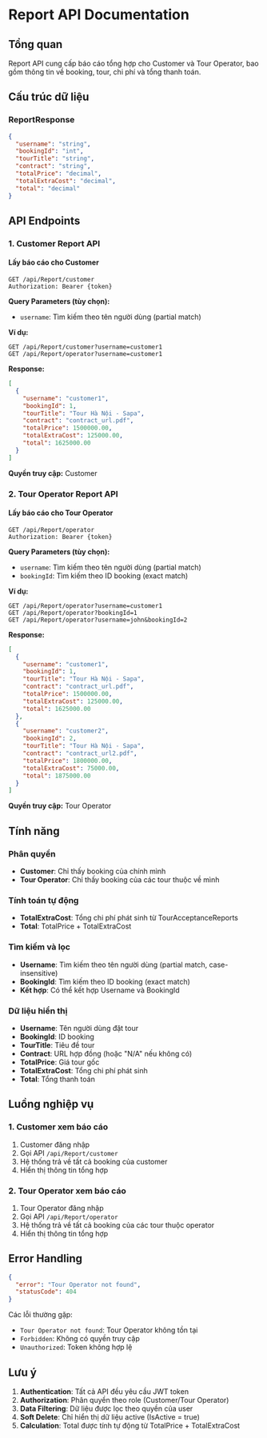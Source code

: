 # Report API Documentation

## Tổng quan

Report API cung cấp báo cáo tổng hợp cho Customer và Tour Operator, bao gồm thông tin về booking, tour, chi phí và tổng thanh toán.

## Cấu trúc dữ liệu

### ReportResponse
```json
{
  "username": "string",
  "bookingId": "int",
  "tourTitle": "string", 
  "contract": "string",
  "totalPrice": "decimal",
  "totalExtraCost": "decimal",
  "total": "decimal"
}
```

## API Endpoints

### 1. Customer Report API

#### Lấy báo cáo cho Customer
```http
GET /api/Report/customer
Authorization: Bearer {token}
```

**Query Parameters (tùy chọn):**
- `username`: Tìm kiếm theo tên người dùng (partial match)

**Ví dụ:**
```http
GET /api/Report/customer?username=customer1
GET /api/Report/operator?username=customer1
```

**Response:**
```json
[
  {
    "username": "customer1",
    "bookingId": 1,
    "tourTitle": "Tour Hà Nội - Sapa",
    "contract": "contract_url.pdf",
    "totalPrice": 1500000.00,
    "totalExtraCost": 125000.00,
    "total": 1625000.00
  }
]
```

**Quyền truy cập:** Customer

### 2. Tour Operator Report API

#### Lấy báo cáo cho Tour Operator
```http
GET /api/Report/operator
Authorization: Bearer {token}
```

**Query Parameters (tùy chọn):**
- `username`: Tìm kiếm theo tên người dùng (partial match)
- `bookingId`: Tìm kiếm theo ID booking (exact match)

**Ví dụ:**
```http
GET /api/Report/operator?username=customer1
GET /api/Report/operator?bookingId=1
GET /api/Report/operator?username=john&bookingId=2
```

**Response:**
```json
[
  {
    "username": "customer1",
    "bookingId": 1,
    "tourTitle": "Tour Hà Nội - Sapa",
    "contract": "contract_url.pdf",
    "totalPrice": 1500000.00,
    "totalExtraCost": 125000.00,
    "total": 1625000.00
  },
  {
    "username": "customer2", 
    "bookingId": 2,
    "tourTitle": "Tour Hà Nội - Sapa",
    "contract": "contract_url2.pdf",
    "totalPrice": 1800000.00,
    "totalExtraCost": 75000.00,
    "total": 1875000.00
  }
]
```

**Quyền truy cập:** Tour Operator

## Tính năng

### Phân quyền
- **Customer**: Chỉ thấy booking của chính mình
- **Tour Operator**: Chỉ thấy booking của các tour thuộc về mình

### Tính toán tự động
- **TotalExtraCost**: Tổng chi phí phát sinh từ TourAcceptanceReports
- **Total**: TotalPrice + TotalExtraCost

### Tìm kiếm và lọc
- **Username**: Tìm kiếm theo tên người dùng (partial match, case-insensitive)
- **BookingId**: Tìm kiếm theo ID booking (exact match)
- **Kết hợp**: Có thể kết hợp Username và BookingId

### Dữ liệu hiển thị
- **Username**: Tên người dùng đặt tour
- **BookingId**: ID booking
- **TourTitle**: Tiêu đề tour
- **Contract**: URL hợp đồng (hoặc "N/A" nếu không có)
- **TotalPrice**: Giá tour gốc
- **TotalExtraCost**: Tổng chi phí phát sinh
- **Total**: Tổng thanh toán

## Luồng nghiệp vụ

### 1. Customer xem báo cáo
1. Customer đăng nhập
2. Gọi API `/api/Report/customer`
3. Hệ thống trả về tất cả booking của customer
4. Hiển thị thông tin tổng hợp

### 2. Tour Operator xem báo cáo
1. Tour Operator đăng nhập
2. Gọi API `/api/Report/operator`
3. Hệ thống trả về tất cả booking của các tour thuộc operator
4. Hiển thị thông tin tổng hợp

## Error Handling

```json
{
  "error": "Tour Operator not found",
  "statusCode": 404
}
```

Các lỗi thường gặp:
- `Tour Operator not found`: Tour Operator không tồn tại
- `Forbidden`: Không có quyền truy cập
- `Unauthorized`: Token không hợp lệ

## Lưu ý

1. **Authentication**: Tất cả API đều yêu cầu JWT token
2. **Authorization**: Phân quyền theo role (Customer/Tour Operator)
3. **Data Filtering**: Dữ liệu được lọc theo quyền của user
4. **Soft Delete**: Chỉ hiển thị dữ liệu active (IsActive = true)
5. **Calculation**: Total được tính tự động từ TotalPrice + TotalExtraCost 
